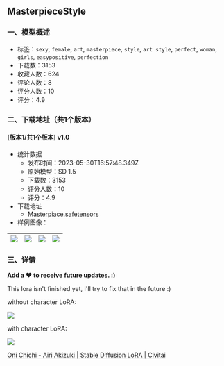 ## MasterpieceStyle
### 一、模型概述

- 标签：`sexy`, `female`, `art`, `masterpiece`, `style`, `art style`, `perfect`, `woman`, `girls`, `easypositive`, `perfection`
- 下载数：3153
- 收藏人数：624
- 评论人数：8
- 评分人数：10
- 评分：4.9

### 二、下载地址（共1个版本）

#### [版本1/共1个版本] v1.0

- 统计数据
  - 发布时间：2023-05-30T16:57:48.349Z
  - 原始模型：SD 1.5
  - 下载数：3153
  - 评分人数：10
  - 评分：4.9
- 下载地址
  - [Masterpiace.safetensors](https://civitai.com/api/download/models/72317)
- 样例图像：

| <img src="https://image.civitai.com/xG1nkqKTMzGDvpLrqFT7WA/67d4e96b-8e01-4601-a66f-01f41b1f9ef9/width=450/807637.jpeg" /> | <img src="https://image.civitai.com/xG1nkqKTMzGDvpLrqFT7WA/293e7cae-816d-495a-bfb0-d0342a2e8fee/width=450/807434.jpeg" /> | <img src="https://image.civitai.com/xG1nkqKTMzGDvpLrqFT7WA/c4d289cb-5292-4070-93a6-a0c36da80890/width=450/813758.jpeg" /> | <img src="https://image.civitai.com/xG1nkqKTMzGDvpLrqFT7WA/ff00bd28-647a-45dc-aad2-fad7d1e5e6aa/width=450/807436.jpeg" /> |
| ---- | ---- | ---- | ---- |


### 三、详情
<p><strong>Add a ❤️ to receive future updates. :)</strong></p><p>This lora isn't finished yet, I'll try to fix that in the future :)</p><p>without character LoRA:</p><img src="https://image.civitai.com/xG1nkqKTMzGDvpLrqFT7WA/21c485d0-f842-4b97-9976-83d43e269799/width=525/21c485d0-f842-4b97-9976-83d43e269799.jpeg" /><p>with character LoRA: </p><img src="https://image.civitai.com/xG1nkqKTMzGDvpLrqFT7WA/abf097f1-e0ff-4e5a-917a-3785ed55cf34/width=525/abf097f1-e0ff-4e5a-917a-3785ed55cf34.jpeg" /><p><a target="_blank" rel="ugc" href="https://civitai.com/models/66490/oni-chichi">Oni Chichi - Airi Akizuki | Stable Diffusion LoRA | Civitai</a></p>